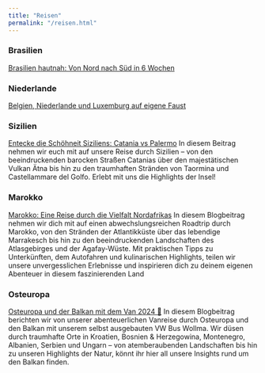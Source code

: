 ```yaml
---
title: "Reisen"
permalink: "/reisen.html"
---
```



### Brasilien 
<a href="{% post_url 2022-09-24-brazil %}">Brasilien hautnah: Von Nord nach Süd in 6 Wochen</a>

### Niederlande 
<a href="{% post_url 2023-02-06-benelux %}">Belgien, Niederlande und Luxemburg auf eigene Faust</a>

### Sizilien
<a href="{% post_url 2023-11-01-sicily %}">Entecke die Schöhneit Siziliens: Catania vs Palermo</a>
In diesem Beitrag nehmen wir euch mit auf unsere Reise durch Sizilien – von den beeindruckenden barocken Straßen Catanias über den majestätischen Vulkan Ätna bis hin zu den traumhaften Stränden von Taormina und Castellammare del Golfo. Erlebt mit uns die Highlights der Insel!

### Marokko 
<a href="{% post_url 2024-02-22-morocco %}">Marokko: Eine Reise durch die Vielfalt Nordafrikas</a>
In diesem Blogbeitrag nehmen wir dich mit auf einen abwechslungsreichen Roadtrip durch Marokko, von den Stränden der Atlantikküste über das lebendige Marrakesch bis hin zu den beeindruckenden Landschaften des Atlasgebirges und der Agafay-Wüste. Mit praktischen Tipps zu Unterkünften, dem Autofahren und kulinarischen Highlights, teilen wir unsere unvergesslichen Erlebnisse und inspirieren dich zu deinem eigenen Abenteuer in diesem faszinierenden Land

### Osteuropa 
<a href="{% post_url 2024-09-24-Osteuropa-Balkan %}">Osteuropa und der Balkan mit dem Van 2024 🚌</a> 
In diesem Blogbeitrag berichten wir von unserer abenteuerlichen Vanreise durch Osteuropa und den Balkan mit unserem selbst ausgebauten VW Bus Wollma. Wir düsen durch traumhafte Orte in Kroatien, Bosnien & Herzegowina, Montenegro, Albanien, Serbien und Ungarn – von atemberaubenden Landschaften bis hin zu unseren Highlights der Natur, könnt ihr hier all unsere Insights rund um den Balkan finden. 


